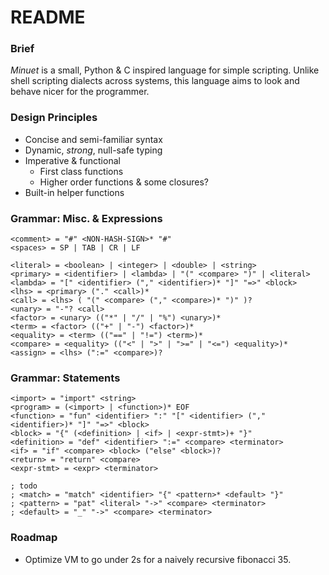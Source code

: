 # README

### Brief
_Minuet_ is a small, Python & C inspired language for simple scripting. Unlike shell scripting dialects across systems, this language aims to look and behave nicer for the programmer.

### Design Principles
 - Concise and semi-familiar syntax
 - Dynamic, _strong_, null-safe typing
 - Imperative & functional
    - First class functions
    - Higher order functions & some closures?
 - Built-in helper functions

### Grammar: Misc. & Expressions
```
<comment> = "#" <NON-HASH-SIGN>* "#"
<spaces> = SP | TAB | CR | LF

<literal> = <boolean> | <integer> | <double> | <string>
<primary> = <identifier> | <lambda> | "(" <compare> ")" | <literal>
<lambda> = "[" <identifier> ("," <identifier>)* "]" "=>" <block>
<lhs> = <primary> ("." <call>)*
<call> = <lhs> ( "(" <compare> ("," <compare>)* ")" )?
<unary> = "-"? <call>
<factor> = <unary> (("*" | "/" | "%") <unary>)*
<term> = <factor> (("+" | "-") <factor>)*
<equality> = <term> (("==" | "!=") <term>)*
<compare> = <equality> (("<" | ">" | ">=" | "<=") <equality>)*
<assign> = <lhs> (":=" <compare>)?
```

### Grammar: Statements
```
<import> = "import" <string>
<program> = (<import> | <function>)* EOF
<function> = "fun" <identifier> ":" "[" <identifier> ("," <identifier>)* "]" "=>" <block>
<block> = "{" (<definition> | <if> | <expr-stmt>)+ "}"
<definition> = "def" <identifier> ":=" <compare> <terminator>
<if> = "if" <compare> <block> ("else" <block>)?
<return> = "return" <compare>
<expr-stmt> = <expr> <terminator>

; todo
; <match> = "match" <identifier> "{" <pattern>* <default> "}"
; <pattern> = "pat" <literal> "->" <compare> <terminator>
; <default> = "_" "->" <compare> <terminator>
```

### Roadmap
 - Optimize VM to go under 2s for a naively recursive fibonacci 35.
